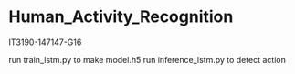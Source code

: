 # Human_Activity_Recognition
 IT3190-147147-G16

run train_lstm.py to make model.h5
run inference_lstm.py to detect action
